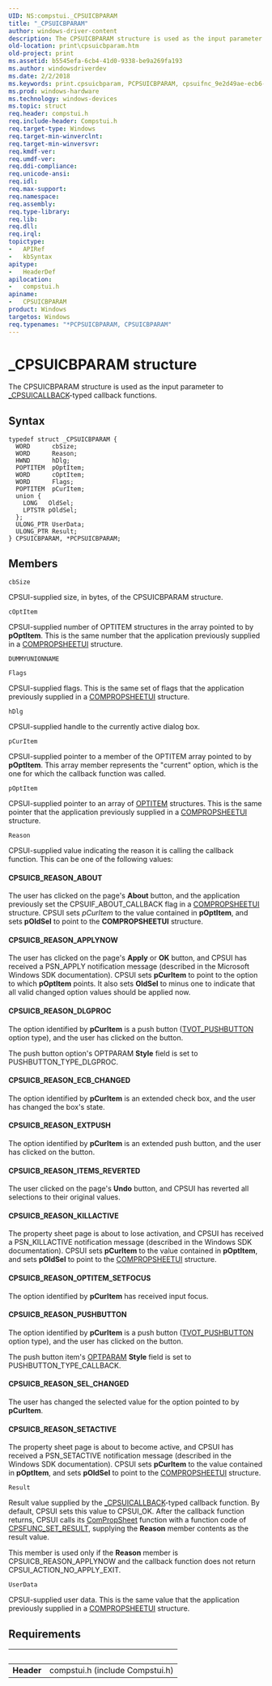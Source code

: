 ```yaml
---
UID: NS:compstui._CPSUICBPARAM
title: "_CPSUICBPARAM"
author: windows-driver-content
description: The CPSUICBPARAM structure is used as the input parameter to _CPSUICALLBACK-typed callback functions.
old-location: print\cpsuicbparam.htm
old-project: print
ms.assetid: b5545efa-6cb4-41d0-9338-be9a269fa193
ms.author: windowsdriverdev
ms.date: 2/2/2018
ms.keywords: print.cpsuicbparam, PCPSUICBPARAM, cpsuifnc_9e2d49ae-ecb6-4979-aacd-7dd954034e92.xml, *PCPSUICBPARAM, compstui/PCPSUICBPARAM, CPSUICBPARAM, _CPSUICBPARAM, CPSUICBPARAM structure [Print Devices], PCPSUICBPARAM structure pointer [Print Devices], compstui/CPSUICBPARAM
ms.prod: windows-hardware
ms.technology: windows-devices
ms.topic: struct
req.header: compstui.h
req.include-header: Compstui.h
req.target-type: Windows
req.target-min-winverclnt: 
req.target-min-winversvr: 
req.kmdf-ver: 
req.umdf-ver: 
req.ddi-compliance: 
req.unicode-ansi: 
req.idl: 
req.max-support: 
req.namespace: 
req.assembly: 
req.type-library: 
req.lib: 
req.dll: 
req.irql: 
topictype:
-	APIRef
-	kbSyntax
apitype:
-	HeaderDef
apilocation:
-	compstui.h
apiname:
-	CPSUICBPARAM
product: Windows
targetos: Windows
req.typenames: "*PCPSUICBPARAM, CPSUICBPARAM"
---
```


# _CPSUICBPARAM structure
The CPSUICBPARAM structure is used as the input parameter to <a href="..\compstui\nc-compstui-_cpsuicallback.md">_CPSUICALLBACK</a>-typed callback functions.

## Syntax
````
typedef struct _CPSUICBPARAM {
  WORD      cbSize;
  WORD      Reason;
  HWND      hDlg;
  POPTITEM  pOptItem;
  WORD      cOptItem;
  WORD      Flags;
  POPTITEM  pCurItem;
  union {
    LONG   OldSel;
    LPTSTR pOldSel;
  };
  ULONG_PTR UserData;
  ULONG_PTR Result;
} CPSUICBPARAM, *PCPSUICBPARAM;
````

## Members


`cbSize`

CPSUI-supplied size, in bytes, of the CPSUICBPARAM structure.

`cOptItem`

CPSUI-supplied number of OPTITEM structures in the array pointed to by <b>pOptItem</b>. This is the same number that the application previously supplied in a <a href="..\compstui\ns-compstui-_compropsheetui.md">COMPROPSHEETUI</a> structure.

`DUMMYUNIONNAME`



`Flags`

CPSUI-supplied flags. This is the same set of flags that the application previously supplied in a <a href="..\compstui\ns-compstui-_compropsheetui.md">COMPROPSHEETUI</a> structure.

`hDlg`

CPSUI-supplied handle to the currently active dialog box.

`pCurItem`

CPSUI-supplied pointer to a member of the OPTITEM array pointed to by <b>pOptItem</b>. This array member represents the "current" option, which is the one for which the callback function was called.

`pOptItem`

CPSUI-supplied pointer to an array of <a href="..\compstui\ns-compstui-_optitem.md">OPTITEM</a> structures. This is the same pointer that the application previously supplied in a <a href="..\compstui\ns-compstui-_compropsheetui.md">COMPROPSHEETUI</a> structure.

`Reason`

CPSUI-supplied value indicating the reason it is calling the callback function. This can be one of the following values:
























#### CPSUICB_REASON_ABOUT

The user has clicked on the page's <b>About</b> button, and the application previously set the CPSUIF_ABOUT_CALLBACK flag in a <a href="..\compstui\ns-compstui-_compropsheetui.md">COMPROPSHEETUI</a> structure. CPSUI sets <i>pCurItem</i> to the value contained in <b>pOptItem</b>, and sets <b>pOldSel</b> to point to the <b>COMPROPSHEETUI</b> structure.


#### CPSUICB_REASON_APPLYNOW

The user has clicked on the page's <b>Apply</b> or <b>OK</b> button, and CPSUI has received a PSN_APPLY notification message (described in the Microsoft Windows SDK documentation). CPSUI sets <b>pCurItem</b> to point to the option to which <b>pOptItem</b> points. It also sets <b>OldSel</b> to minus one to indicate that all valid changed option values should be applied now.


#### CPSUICB_REASON_DLGPROC

The option identified by <b>pCurItem</b> is a push button (<a href="https://msdn.microsoft.com/library/windows/hardware/ff562844">TVOT_PUSHBUTTON</a> option type), and the user has clicked on the button.

The push button option's OPTPARAM <b>Style</b> field is set to PUSHBUTTON_TYPE_DLGPROC.


#### CPSUICB_REASON_ECB_CHANGED

The option identified by <b>pCurItem</b> is an extended check box, and the user has changed the box's state.


#### CPSUICB_REASON_EXTPUSH

The option identified by <b>pCurItem</b> is an extended push button, and the user has clicked on the button.


#### CPSUICB_REASON_ITEMS_REVERTED

The user clicked on the page's <b>Undo</b> button, and CPSUI has reverted all selections to their original values.


#### CPSUICB_REASON_KILLACTIVE

The property sheet page is about to lose activation, and CPSUI has received a PSN_KILLACTIVE notification message (described in the Windows SDK documentation). CPSUI sets <b>pCurItem</b> to the value contained in <b>pOptItem</b>, and sets <b>pOldSel</b> to point to the <a href="..\compstui\ns-compstui-_compropsheetui.md">COMPROPSHEETUI</a> structure.


#### CPSUICB_REASON_OPTITEM_SETFOCUS

The option identified by <b>pCurItem</b> has received input focus.


#### CPSUICB_REASON_PUSHBUTTON

The option identified by <b>pCurItem</b> is a push button (<a href="https://msdn.microsoft.com/library/windows/hardware/ff562844">TVOT_PUSHBUTTON</a> option type), and the user has clicked on the button.

The push button item's <a href="..\compstui\ns-compstui-_optparam.md">OPTPARAM</a> <b>Style</b>  field is set to PUSHBUTTON_TYPE_CALLBACK.


#### CPSUICB_REASON_SEL_CHANGED

The user has changed the selected value for the option pointed to by <b>pCurItem</b>.


#### CPSUICB_REASON_SETACTIVE

The property sheet page is about to become active, and CPSUI has received a PSN_SETACTIVE notification message (described in the Windows SDK documentation). CPSUI sets <b>pCurItem</b> to the value contained in <b>pOptItem</b>, and sets <b>pOldSel</b> to point to the <a href="..\compstui\ns-compstui-_compropsheetui.md">COMPROPSHEETUI</a> structure.

`Result`

Result value supplied by the <a href="..\compstui\nc-compstui-_cpsuicallback.md">_CPSUICALLBACK</a>-typed callback function. By default, CPSUI sets this value to CPSUI_OK. After the callback function returns, CPSUI calls its <a href="https://msdn.microsoft.com/library/windows/hardware/ff546207">ComPropSheet</a> function with a function code of <a href="https://msdn.microsoft.com/library/windows/hardware/ff547087">CPSFUNC_SET_RESULT</a>, supplying the <b>Reason</b> member contents as the result value.

This member is used only if the <b>Reason</b> member is CPSUICB_REASON_APPLYNOW and the callback function does not return CPSUI_ACTION_NO_APPLY_EXIT.

`UserData`

CPSUI-supplied user data. This is the same value that the application previously supplied in a <a href="..\compstui\ns-compstui-_compropsheetui.md">COMPROPSHEETUI</a> structure.


## Requirements
| &nbsp; | &nbsp; |
| ---- |:---- |
| **Header** | compstui.h (include Compstui.h) |